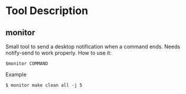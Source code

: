 # Tool Description

## monitor
Small tool to send a desktop notification when a command ends. Needs notify-send to work properly.
How to use it:

    $monitor COMMAND

Example

    $ monitor make clean all -j 5
